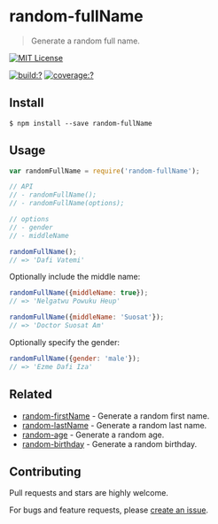 # random-fullName

> Generate a random full name.

[![MIT License](https://img.shields.io/badge/license-MIT_License-green.svg?style=flat-square)](https://github.com/mock-end/random-fullName/blob/master/LICENSE)

[![build:?](https://img.shields.io/travis/mock-end/random-fullName/master.svg?style=flat-square)](https://travis-ci.org/mock-end/random-fullName)
[![coverage:?](https://img.shields.io/coveralls/mock-end/random-fullName/master.svg?style=flat-square)](https://coveralls.io/github/mock-end/random-fullName)


## Install

```
$ npm install --save random-fullName 
```

## Usage

```js
var randomFullName = require('random-fullName');

// API
// - randomFullName();
// - randomFullName(options);

// options
// - gender
// - middleName

randomFullName();
// => 'Dafi Vatemi'
```

Optionally include the middle name:

```js
randomFullName({middleName: true});
// => 'Nelgatwu Powuku Heup'

randomFullName({middleName: 'Suosat'});
// => 'Doctor Suosat Am'
```

Optionally specify the gender:

```js
randomFullName({gender: 'male'});
// => 'Ezme Dafi Iza'
```

## Related

- [random-firstName](https://github.com/mock-end/random-firstName) - Generate a random first name. 
- [random-lastName](https://github.com/mock-end/random-lastName) - Generate a random last name. 
- [random-age](https://github.com/mock-end/random-age) - Generate a random age. 
- [random-birthday](https://github.com/mock-end/random-birthday) - Generate a random birthday. 

## Contributing

Pull requests and stars are highly welcome.

For bugs and feature requests, please [create an issue](https://github.com/mock-end/random-fullName/issues/new).
